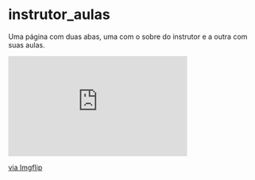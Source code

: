 # instrutor_aulas
Uma página com duas abas, uma com o sobre do instrutor e a outra com suas aulas.

<div style="width:360px;max-width:100%;"><div style="height:0;padding-bottom:56.11%;position:relative;"><iframe width="360" height="202" style="position:absolute;top:0;left:0;width:100%;height:100%;" frameBorder="0" src="https://imgflip.com/embed/4xevz8"></iframe></div><p><a href="https://imgflip.com/gif/4xevz8">via Imgflip</a></p></div>
